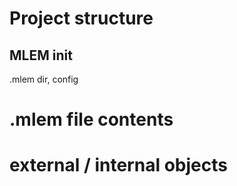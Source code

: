 # Project structure

## MLEM init
.mlem dir, config

# .mlem file contents

# external / internal objects